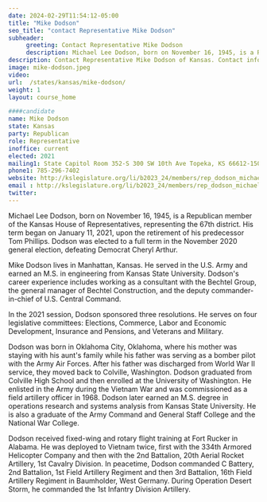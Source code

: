 ```yaml
---
date: 2024-02-29T11:54:12-05:00
title: "Mike Dodson"
seo_title: "contact Representative Mike Dodson"
subheader:
     greeting: Contact Representative Mike Dodson
     description: Michael Lee Dodson, born on November 16, 1945, is a Republican member of the Kansas House of Representatives, representing the 67th district. His term began on January 11, 2021, upon the retirement of his predecessor Tom Phillips.
description: Contact Representative Mike Dodson of Kansas. Contact information for Mike Dodson includes email address, phone number, and mailing address.
image: mike-dodson.jpeg
video:
url:  /states/kansas/mike-dodson/
weight: 1
layout: course_home

####candidate
name: Mike Dodson
state: Kansas
party: Republican
role: Representative
inoffice: current
elected: 2021
mailing1: State Capitol Room 352-S 300 SW 10th Ave Topeka, KS 66612-1504
phone1: 785-296-7402
website: http://kslegislature.org/li/b2023_24/members/rep_dodson_michael_1/
email : http://kslegislature.org/li/b2023_24/members/rep_dodson_michael_1/
twitter:
---
```


Michael Lee Dodson, born on November 16, 1945, is a Republican member of the Kansas House of Representatives, representing the 67th district. His term began on January 11, 2021, upon the retirement of his predecessor Tom Phillips. Dodson was elected to a full term in the November 2020 general election, defeating Democrat Cheryl Arthur.

Mike Dodson lives in Manhattan, Kansas. He served in the U.S. Army and earned an M.S. in engineering from Kansas State University. Dodson's career experience includes working as a consultant with the Bechtel Group, the general manager of Bechtel Construction, and the deputy commander-in-chief of U.S. Central Command.

In the 2021 session, Dodson sponsored three resolutions. He serves on four legislative committees: Elections, Commerce, Labor and Economic Development, Insurance and Pensions, and Veterans and Military.

Dodson was born in Oklahoma City, Oklahoma, where his mother was staying with his aunt's family while his father was serving as a bomber pilot with the Army Air Forces. After his father was discharged from World War II service, they moved back to Colville, Washington. Dodson graduated from Colville High School and then enrolled at the University of Washington. He enlisted in the Army during the Vietnam War and was commissioned as a field artillery officer in 1968. Dodson later earned an M.S. degree in operations research and systems analysis from Kansas State University. He is also a graduate of the Army Command and General Staff College and the National War College.

Dodson received fixed-wing and rotary flight training at Fort Rucker in Alabama. He was deployed to Vietnam twice, first with the 334th Armored Helicopter Company and then with the 2nd Battalion, 20th Aerial Rocket Artillery, 1st Cavalry Division. In peacetime, Dodson commanded C Battery, 2nd Battalion, 1st Field Artillery Regiment and then 3rd Battalion, 16th Field Artillery Regiment in Baumholder, West Germany. During Operation Desert Storm, he commanded the 1st Infantry Division Artillery.
